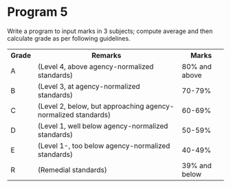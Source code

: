 # Program 5
Write a program to input marks in 3 subjects; compute average and then calculate grade as per
following guidelines.
<table>
    <tr>
        <th>Grade</th>
        <th>Remarks</th>
        <th>Marks</th>
    </tr>
    <tr>
        <td>A</td>
        <td>(Level 4, above agency-normalized standards)</td>
        <td>80% and above</td>
    </tr>
    <tr>
        <td>B</td>
        <td>(Level 3, at agency-normalized standards)</td>
        <td>70-79%</td>
    </tr>
    <tr>
        <td>C</td>
        <td>(Level 2, below, but approaching agency-normalized standards)</td>
        <td>60-69%</td>
    </tr>
    <tr>
        <td>D</td>
        <td>(Level 1, well below agency-normalized standards)</td>
        <td>50-59%</td>
    </tr>
    <tr>
        <td>E</td>
        <td>(Level 1-, too below agency-normalized standards)</td>
        <td>40-49%</td>
    </tr>
    <tr>
        <td>R</td>
        <td>(Remedial standards)</td>
        <td>39% and below</td>
    </tr>
</table>